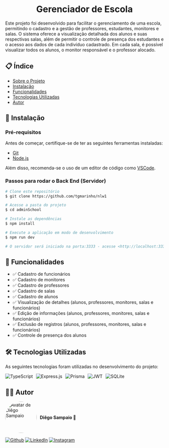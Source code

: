 <h1 align="center">Gerenciador de Escola</h1>

<p id="sobre">Este projeto foi desenvolvido para facilitar o gerenciamento de uma escola, permitindo o cadastro e a gestão de professores, estudantes, monitores e salas. O sistema oferece a visualização detalhada dos alunos e suas respectivas salas, além de permitir o controle de presença dos estudantes e o acesso aos dados de cada indivíduo cadastrado. Em cada sala, é possível visualizar todos os alunos, o monitor responsável e o professor alocado.</p>

## 📋 Índice

- [Sobre o Projeto](#sobre)
- [Instalação](#instalacao)
- [Funcionalidades](#funcionalidades)
- [Tecnologias Utilizadas](#tecnologias)
- [Autor](#autor)

<h2 id="instalacao">🚀 Instalação</h2>

### Pré-requisitos

Antes de começar, certifique-se de ter as seguintes ferramentas instaladas:

- [Git](https://git-scm.com)
- [Node.js](https://nodejs.org/en/)

Além disso, recomenda-se o uso de um editor de código como [VSCode](https://code.visualstudio.com/).

### Passos para rodar o Back End (Servidor)

```bash
# Clone este repositório
$ git clone https://github.com/tgmarinho/nlw1

# Acesse a pasta do projeto
$ cd adminSchool

# Instale as dependências
$ npm install

# Execute a aplicação em modo de desenvolvimento
$ npm run dev

# O servidor será iniciado na porta:3333 - acesse <http://localhost:3333>
```

<h2 id="funcionalidades">📂 Funcionalidades</h2>

- ✅ Cadastro de funcionários
- ✅ Cadastro de monitores
- ✅ Cadastro de professores
- ✅ Cadastro de salas
- ✅ Cadastro de alunos
- ✅ Visualização de detalhes (alunos, professores, monitores, salas e funcionários)
- ✅ Edição de informações (alunos, professores, monitores, salas e funcionários)
- ✅ Exclusão de registros (alunos, professores, monitores, salas e funcionários)
- ✅ Controle de presença dos alunos

<h2 id="tecnologias">🛠 Tecnologias Utilizadas</h2>

As seguintes tecnologias foram utilizadas no desenvolvimento do projeto:

<div style="display: flex; gap: 10px;">
  <img src="https://img.shields.io/badge/TypeScript-007ACC?style=for-the-badge&logo=typescript&logoColor=white" alt="TypeScript"/>
  <img src="https://img.shields.io/badge/Express.js-404D59?style=for-the-badge" alt="Express.js"/>
  <img src="https://img.shields.io/badge/Prisma-3982CE?style=for-the-badge&logo=Prisma&logoColor=white" alt="Prisma"/>
  <img src="https://img.shields.io/badge/JSON%20Web%20Tokens-323330?style=for-the-badge&logo=json-web-tokens&logoColor=pink" alt="JWT"/>
  <img src="https://img.shields.io/badge/SQLite-07405E?style=for-the-badge&logo=sqlite&logoColor=white" alt="SQLite"/>
</div>

<h2 id="autor">👨‍💻 Autor</h2>

<div style="display: flex; align-items: center; gap: 10px;">
  <img src="https://avatars.githubusercontent.com/u/109743471?v=4" width="100px" style="border-radius: 50%;" alt="Avatar de Diêgo Sampaio"/>
  <h4>Diêgo Sampaio 🚀</h4>
</div>

[![Github](https://img.shields.io/badge/GitHub-100000?style=for-the-badge&logo=github&logoColor=white)](https://github.com/diegosmp)
[![LinkedIn](https://img.shields.io/badge/LinkedIn-0077B5?style=for-the-badge&logo=linkedin&logoColor=white)](https://linkedin.com/in/diegosmp)
[![Instagram](https://img.shields.io/badge/Instagram-E4405F?style=for-the-badge&logo=instagram&logoColor=white)](https://instagram.com/diegosmp)
